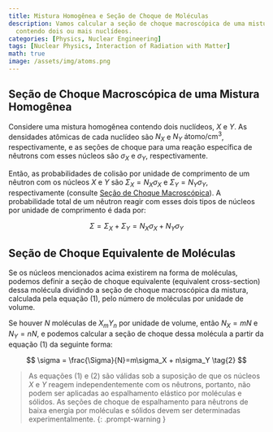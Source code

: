 ```yaml
---
title: Mistura Homogênea e Seção de Choque de Moléculas
description: Vamos calcular a seção de choque macroscópica de uma mistura homogênea
  contendo dois ou mais nuclídeos.
categories: [Physics, Nuclear Engineering]
tags: [Nuclear Physics, Interaction of Radiation with Matter]
math: true
image: /assets/img/atoms.png
---
```

## Seção de Choque Macroscópica de uma Mistura Homogênea
Considere uma mistura homogênea contendo dois nuclídeos, $X$ e $Y$. As densidades atômicas de cada nuclídeo são $N_X$ e $N_Y$ $\text{átomo/cm}^3$, respectivamente, e as seções de choque para uma reação específica de nêutrons com esses núcleos são $\sigma_X$ e $\sigma_Y$, respectivamente.

Então, as probabilidades de colisão por unidade de comprimento de um nêutron com os núcleos $X$ e $Y$ são $\Sigma_X=N_X\sigma_X$ e $\Sigma_Y=N_Y\sigma_Y$, respectivamente (consulte [Seção de Choque Macroscópica](/posts/Neutron-Interactions-and-Cross-sections/#seção-de-choque-macroscópica-macroscopic-cross-section)). A probabilidade total de um nêutron reagir com esses dois tipos de núcleos por unidade de comprimento é dada por:

$$ \Sigma = \Sigma_X + \Sigma_Y = N_X\sigma_X + N_Y\sigma_Y \tag{1}$$

## Seção de Choque Equivalente de Moléculas
Se os núcleos mencionados acima existirem na forma de moléculas, podemos definir a seção de choque equivalente (equivalent cross-section) dessa molécula dividindo a seção de choque macroscópica da mistura, calculada pela equação (1), pelo número de moléculas por unidade de volume.

Se houver $N$ moléculas de $X_mY_n$ por unidade de volume, então $N_X=mN$ e $N_Y=nN$, e podemos calcular a seção de choque dessa molécula a partir da equação (1) da seguinte forma:

$$ \sigma = \frac{\Sigma}{N}=m\sigma_X + n\sigma_Y \tag{2} $$

> As equações (1) e (2) são válidas sob a suposição de que os núcleos $X$ e $Y$ reagem independentemente com os nêutrons, portanto, não podem ser aplicadas ao espalhamento elástico por moléculas e sólidos.
> As seções de choque de espalhamento para nêutrons de baixa energia por moléculas e sólidos devem ser determinadas experimentalmente.
{: .prompt-warning }
